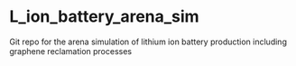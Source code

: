 # L_ion_battery_arena_sim
 Git repo for the arena simulation of lithium ion battery production including graphene reclamation processes
